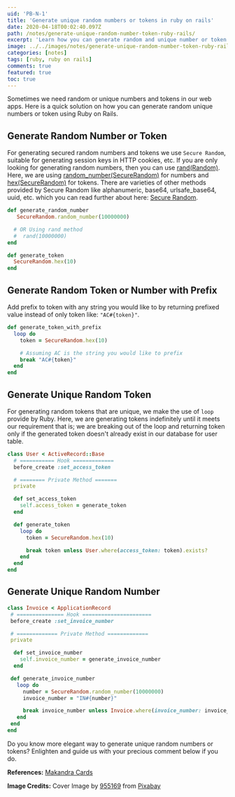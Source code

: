 ```yaml
---
uid: 'PB-N-1'
title: 'Generate unique random numbers or tokens in ruby on rails'
date: 2020-04-18T00:02:40.097Z
path: /notes/generate-unique-random-number-token-ruby-rails/
excerpt: 'Learn how you can generate random and unique number or token from given range of number in Ruby on Rails.'
image: ../../images/notes/generate-unique-random-number-token-ruby-rails.jpg
categories: [notes]
tags: [ruby, ruby on rails]
comments: true
featured: true
toc: true
---
```


Sometimes we need random or unique numbers and tokens in our web apps. Here is a quick solution on how you can generate random unique numbers or token using Ruby on Rails.

## Generate Random Number or Token

For generating secured random numbers and tokens we use `Secure Random`, suitable for generating session keys in HTTP cookies, etc. If you are only looking for generating random numbers, then you can use [rand(Random)](https://apidock.com/ruby/Random/rand). Here, we are using [random_number(SecureRandom)](https://apidock.com/ruby/SecureRandom/random_number/class) for numbers and [hex(SecureRandom)](https://apidock.com/ruby/SecureRandom/hex/class) for tokens. There are varieties of other methods provided by Secure Random like alphanumeric, base64, urlsafe_base64, uuid, etc. which you can read further about here: [Secure Random](https://ruby-doc.org/stdlib-2.5.1/libdoc/securerandom/rdoc/SecureRandom.html).

```ruby
def generate_random_number
   SecureRandom.random_number(10000000)

  # OR Using rand method
  #  rand(10000000)
end

def generate_token
  SecureRandom.hex(10)
end
```

## Generate Random Token or Number with Prefix

Add prefix to token with any string you would like to by returning prefixed value instead of only token like: `"AC#{token}"`.

```ruby
def generate_token_with_prefix
  loop do
    token = SecureRandom.hex(10)

    # Assuming AC is the string you would like to prefix
    break "AC#{token}"
  end
end
```

## Generate Unique Random Token

For generating random tokens that are unique, we make the use of `loop` provide by Ruby. Here, we are generating tokens indefinitely until it meets our requirement that is; we are breaking out of the loop and returning token only if the generated token doesn't already exist in our database for user table.

```ruby
class User < ActiveRecord::Base
  # =========== Hook =============
  before_create :set_access_token

  # ======== Private Method =======
  private

  def set_access_token
    self.access_token = generate_token
  end

  def generate_token
    loop do
      token = SecureRandom.hex(10)

      break token unless User.where(access_token: token).exists?
    end
  end
end
```

## Generate Unique Random Number

```ruby
class Invoice < ApplicationRecord
 # =============== Hook ======================
 before_create :set_invoice_number

 # ============= Private Method =============
 private

  def set_invoice_number
    self.invoice_number = generate_invoice_number
  end

 def generate_invoice_number
   loop do
     number = SecureRandom.random_number(10000000)
     invoice_number = "IN#{number}"

     break invoice_number unless Invoice.where(invoice_number: invoice_number).exists?
   end
 end
end
```

Do you know more elegant way to generate unique random numbers or tokens? Enlighten and guide us with your precious comment below if you do.

**References:** [Makandra Cards](https://makandracards.com/alexander-m/39365-generate-unique-random-token)

**Image Credits:** Cover Image by [955169](https://pixabay.com/users/955169-955169/?utm_source=link-attribution&utm_medium=referral&utm_campaign=image&utm_content=1502706) from [Pixabay](https://pixabay.com/)
